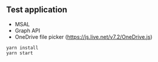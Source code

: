 ## Test application

- MSAL
- Graph API
- OneDrive file picker (https://js.live.net/v7.2/OneDrive.js)

```
yarn install
yarn start
```
